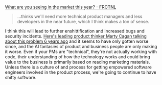 [What are you seeing in the market this year? - FRCTNL](https://www.frctnl.xyz/posts/what-are-you-seeing-in-the-market-this-year)

> ...thinks we'll need more technical product managers and less developers in the near future, which I think makes a ton of sense.

I think this will lead to further enshittification and increased bugs and security incidents. [Here's leading product thinker Marty Cagan talking about this problem 6 years ago](https://youtu.be/9dccd8lihpQ?t=1970&si=gIYBmxAuJy2HkRH4) and it seems to have only gotten worse since, and the AI fantasies of product and business people are only making it worse. Even if your PMs are "technical", they're not actually working with code, their understanding of how the technology works and could bring value to the business is primarily based on reading marketing materials. Unless there is a culture of and process for getting empowered software engineers involved in the product process, we're going to continue to have shitty software.
